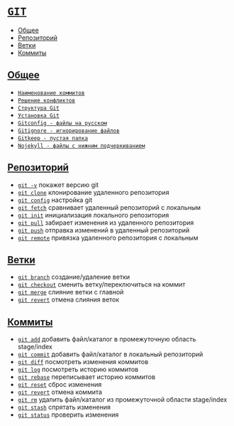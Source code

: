 # [`GIT`](../index.md)

- [Общее](#общее)
- [Репозиторий](#репозиторий)
- [Ветки](#ветки)
- [Коммиты](#коммиты)

## [Общее](#)

- [`Наименование коммитов`](<./Наименование коммитов.md>)
- [`Решение конфликтов`](<./Решение конфликтов.md>)
- [`Структура Git`](<./Структура Git.md>)
- [`Установка Git`](<./Установка Git.md>)
- [`Gitconfig - файлы на русском`](<./Gitconfig - файлы на русском.md>)
- [`Gitignore - игнорирование файлов`](<./Gitignore - игнорирование файлов.md>)
- [`Gitkeep - пустая папка`](<./Gitkeep - пустая папка.md>)
- [`Nojekyll - файлы с нижним подчеркиванием`](<./Nojekyll - файлы с нижним подчеркиванием.md>)

## [Репозиторий](#)

- [`git -v`](<./git -v.md>) покажет версию git
- [`git clone`](<./git clone.md>) клонирование удаленного репозитория
- [`git config`](<./git config.md>) настройка git
- [`git fetch`](<./git fetch.md>) сравнивает удаленный репозиторий с локальным
- [`git init`](<./git init.md>) инициализация локального репозитория
- [`git pull`](<./git pull.md>) забирает изменения из удаленного репозитория
- [`git push`](<./git push.md>) отправка изменений в удаленный репозиторий
- [`git remote`](<./git remote.md>) привязка удаленного репозитория с локальным

## [Ветки](#)

- [`git branch`](<./git branch.md>) создание/удаление ветки
- [`git checkout`](<./git checkout.md>) сменить ветку/переключиться на коммит
- [`git merge`](<./git merge.md>) слияние ветки с главной
- [`git revert`](<./git revert.md>) отмена слияния веток

## [Коммиты](#)

- [`git add`](<./git add.md>) добавить файл/каталог в промежуточную область stage/index
- [`git commit`](<./git commit.md>) добавить файл/каталог в локальный репозиторий
- [`git diff`](<./git diff.md>) посмотреть изменения коммитов
- [`git log`](<./git log.md>) посмотреть историю коммитов
- [`git rebase`](<./git rebase.md>) переписывает историю коммитов
- [`git reset`](<./git reset.md>) сброс изменения
- [`git revert`](<./git revert.md>) отмена коммита
- [`git rm`](<./git rm.md>) удалить файл/каталог из промежуточной области stage/index
- [`git stash`](<./git stash.md>) спрятать изменения
- [`git status`](<./git status.md>) проверить изменения
